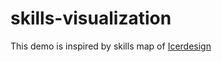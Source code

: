 # skills-visualization

This demo is inspired by skills map of [Icerdesign](http://icerdesign.com/about/#/skills)

